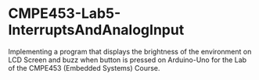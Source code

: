 # CMPE453-Lab5-InterruptsAndAnalogInput
Implementing a program that displays the brightness of the environment on LCD Screen and buzz when button is pressed on Arduino-Uno for the Lab of the CMPE453 (Embedded Systems) Course.
